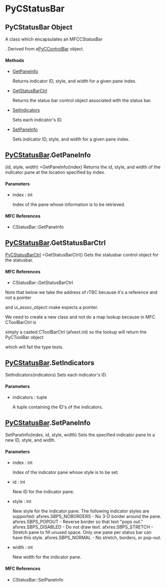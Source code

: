 # PyCStatusBar

## PyCStatusBar Object



A class which encapsulates an MFCCStatusBar

\.  Derived from a[PyCControlBar](#pyccontrolbar) object\.

#### Methods


  - [GetPaneInfo](PyCStatusBar.md#pycstatusbargetpaneinfo)

    Returns indicator ID, style, and width for a given pane index\.&nbsp;

  - [GetStatusBarCtrl](PyCStatusBar.md#pycstatusbargetstatusbarctrl)

    Returns the status bar control object associated with the status bar\.&nbsp;

  - [SetIndicators](PyCStatusBar.md#pycstatusbarsetindicators)

    Sets each indicator's ID\.&nbsp;

  - [SetPaneInfo](PyCStatusBar.md#pycstatusbarsetpaneinfo)

    Sets indicator ID, style, and width for a given pane index\.&nbsp;

## [PyCStatusBar](#pycstatusbar)\.GetPaneInfo



\(id, style, width\) =GetPaneInfo\(index\)
Returns the id, style, and width of the indicator pane at the location specified by index\.

#### Parameters


  - index : int

    Index of the pane whose information is to be retrieved\.

#### MFC References


  - CStatusBar::GetPaneInfo

## [PyCStatusBar](#pycstatusbar)\.GetStatusBarCtrl

[PyCStatusBarCtrl](#pycstatusbarctrl) =GetStatusBarCtrl\(\)
Gets the statusbar control object for the statusbar\.

#### MFC References


  - CStatusBar::GetStatusBarCtrl 

Note that below we take the address of rTBC because it's a reference and not a pointer 

and ui\_assoc\_object::make expects a pointer\. 

We need to create a new class and not do a map lookup because in MFC CToolBarCtrl is 

simply a casted CToolBarCtrl \(afxext\.inl\) so the lookup will return the PyCToolBar object 

which will fail the type tests\.

## [PyCStatusBar](#pycstatusbar)\.SetIndicators

SetIndicators\(indicators\)
Sets each indicator's ID\.

#### Parameters


  - indicators : tuple

    A tuple containing the ID's of the indicators\.

## [PyCStatusBar](#pycstatusbar)\.SetPaneInfo

SetPaneInfo\(index, id, style, width\)
Sets the specified indicator pane to a new ID, style, and width\.

#### Parameters


  - index : int

    Index of the indicator pane whose style is to be set\.

  - id : int

    New ID for the indicator pane\.

  - style : int

    New style for the indicator pane\.
The following indicator styles are supported:
afxres\.SBPS\_NOBORDERS - No 3-D border around the pane\.
afxres\.SBPS\_POPOUT - Reverse border so that text "pops out\."
afxres\.SBPS\_DISABLED - Do not draw text\.
afxres\.SBPS\_STRETCH - Stretch pane to fill unused space\. Only one pane per status bar can have this style\.
afxres\.SBPS\_NORMAL - No stretch, borders, or pop-out\.

  - width : int

    New width for the indicator pane\.

#### MFC References


  - CStatusBar::SetPaneInfo